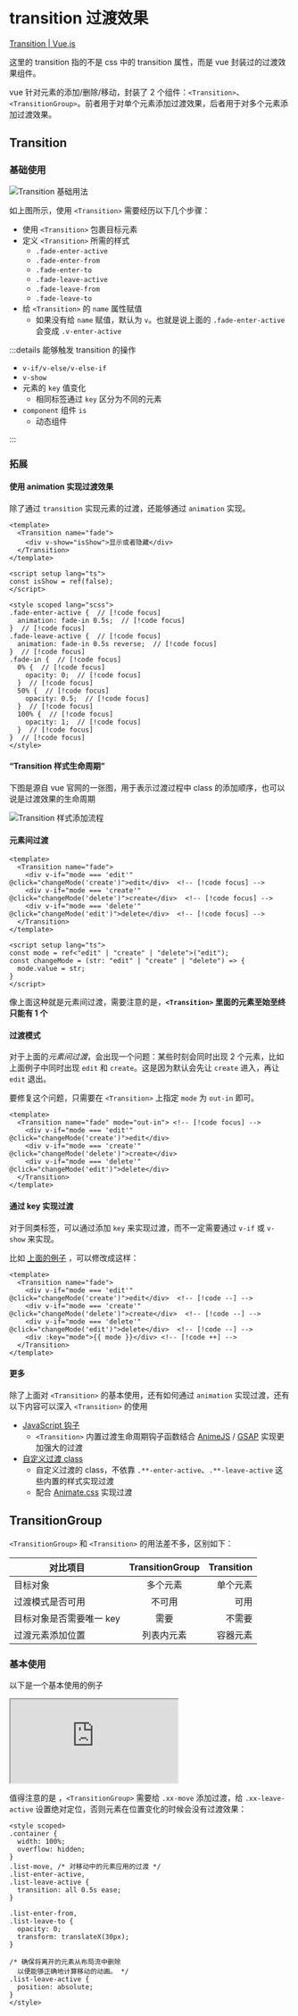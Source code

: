 # transition 过渡效果

[Transition | Vue.js](https://cn.vuejs.org/guide/built-ins/transition.html)

这里的 transition 指的不是 css 中的 transition 属性，而是 vue 封装过的过渡效果组件。

vue 针对元素的添加/删除/移动，封装了 2 个组件：`<Transition>`、`<TransitionGroup>`。前者用于对单个元素添加过渡效果，后者用于对多个元素添加过渡效果。

## Transition

### 基础使用

![Transition 基础用法](../../image/20250502110117.png)

如上图所示，使用 `<Transition>` 需要经历以下几个步骤：

- 使用 `<Transition>` 包裹目标元素
- 定义 `<Transition>` 所需的样式
  - `.fade-enter-active`
  - `.fade-enter-from`
  - `.fade-enter-to`
  - `.fade-leave-active`
  - `.fade-leave-from`
  - `.fade-leave-to`
- 给 `<Transition>` 的 `name` 属性赋值
  - 如果没有给 `name` 赋值，默认为 `v`。也就是说上面的 `.fade-enter-active` 会变成 `.v-enter-active`

:::details 能够触发 transition 的操作

- `v-if/v-else/v-else-if`
- `v-show`
- 元素的 `key` 值变化
  - 相同标签通过 `key` 区分为不同的元素
- `component` 组件 `is`
  - 动态组件

:::

### 拓展

#### 使用 animation 实现过渡效果

除了通过 `transition` 实现元素的过渡，还能够通过 `animation` 实现。

```vue
<template>
  <Transition name="fade">
    <div v-show="isShow">显示或者隐藏</div>
  </Transition>
</template>

<script setup lang="ts">
const isShow = ref(false);
</script>

<style scoped lang="scss">
.fade-enter-active {  // [!code focus]
  animation: fade-in 0.5s;  // [!code focus]
}  // [!code focus]
.fade-leave-active {  // [!code focus]
  animation: fade-in 0.5s reverse;  // [!code focus]
}  // [!code focus]
.fade-in {  // [!code focus]
  0% {  // [!code focus]
    opacity: 0;  // [!code focus]
  }  // [!code focus]
  50% {  // [!code focus]
    opacity: 0.5;  // [!code focus]
  }  // [!code focus]
  100% {  // [!code focus]
    opacity: 1;  // [!code focus]
  }  // [!code focus]
}  // [!code focus]
</style>
```

#### “Transition 样式生命周期”

下图是源自 vue 官网的一张图，用于表示过渡过程中 class 的添加顺序，也可以说是过渡效果的生命周期

![Transition 样式添加流程](../../image/20250502111617.png)

#### 元素间过渡

```vue
<template>
  <Transition name="fade">
    <div v-if="mode === 'edit'" @click="changeMode('create')">edit</div>  <!-- [!code focus] -->
    <div v-if="mode === 'create'" @click="changeMode('delete')">create</div>  <!-- [!code focus] -->
    <div v-if="mode === 'delete'" @click="changeMode('edit')">delete</div>  <!-- [!code focus] -->
  </Transition>
</template>

<script setup lang="ts">
const mode = ref<"edit" | "create" | "delete">("edit");
const changeMode = (str: "edit" | "create" | "delete") => {
  mode.value = str;
}
</script>
```

像上面这种就是元素间过渡，需要注意的是，**`<Transition>` 里面的元素至始至终只能有 1 个**

#### 过渡模式

对于上面的*元素间过渡*，会出现一个问题：某些时刻会同时出现 2 个元素，比如上面例子中同时出现 `edit` 和 `create`。这是因为默认会先让 `create` 进入，再让 `edit` 退出。

要修复这个问题，只需要在 `<Transition>` 上指定 `mode` 为 `out-in` 即可。

```vue
<template>
  <Transition name="fade" mode="out-in"> <!-- [!code focus] -->
    <div v-if="mode === 'edit'" @click="changeMode('create')">edit</div>
    <div v-if="mode === 'create'" @click="changeMode('delete')">create</div>
    <div v-if="mode === 'delete'" @click="changeMode('edit')">delete</div>
  </Transition>
</template>
```

#### 通过 key 实现过渡

对于同类标签，可以通过添加 `key` 来实现过渡，而不一定需要通过 `v-if` 或 `v-show` 来实现。

比如 [上面的例子](./transition#元素间过渡) ，可以修改成这样：

```vue
<template>
  <Transition name="fade">
    <div v-if="mode === 'edit'" @click="changeMode('create')">edit</div>  <!-- [!code --] -->
    <div v-if="mode === 'create'" @click="changeMode('delete')">create</div>  <!-- [!code --] -->
    <div v-if="mode === 'delete'" @click="changeMode('edit')">delete</div>  <!-- [!code --] -->
    <div :key="mode">{{ mode }}</div> <!-- [!code ++] -->
  </Transition>
</template>
```

#### 更多

除了上面对 `<Transition>` 的基本使用，还有如何通过 `animation` 实现过渡，还有以下内容可以深入 `<Transition>` 的使用

- [JavaScript 钩子](https://cn.vuejs.org/guide/built-ins/transition.html#javascript-hooks)
  - `<Transition>` 内置过渡生命周期钩子函数结合 [AnimeJS](https://animejs.com/) / [GSAP](https://gsap.com/) 实现更加强大的过渡
- [自定义过渡 class](https://cn.vuejs.org/guide/built-ins/transition.html#custom-transition-classes)
  - 自定义过渡的 class，不依靠 `.**-enter-active`、`.**-leave-active` 这些内置的样式实现过渡
  - 配合 [Animate.css](https://animate.style/) 实现过渡

## TransitionGroup

`<TransitionGroup>` 和 `<Transition>` 的用法差不多，区别如下：

| 对比项目                 | TransitionGroup | Transition |
|----------------------|:---------------:|-----------:|
| 目标对象                 |    多个元素     |   单个元素 |
| 过渡模式是否可用         |     不可用      |       可用 |
| 目标对象是否需要唯一 key |      需要       |     不需要 |
| 过渡元素添加位置         |   列表内元素    |   容器元素 |

### 基本使用

以下是一个基本使用的例子

<iframe src="https://stackblitz.com/edit/vitejs-vite-aed6gijp?ctl=1&embed=1&file=src%2FApp.vue&hideExplorer=1&view=preview"></iframe>

值得注意的是 ，`<TransitionGroup>` 需要给 `.xx-move` 添加过渡，给 `.xx-leave-active` 设置绝对定位，否则元素在位置变化的时候会没有过渡效果：

```vue {6,18-22}
<style scoped>
.container {
  width: 100%;
  overflow: hidden;
}
.list-move, /* 对移动中的元素应用的过渡 */
.list-enter-active,
.list-leave-active {
  transition: all 0.5s ease;
}

.list-enter-from,
.list-leave-to {
  opacity: 0;
  transform: translateX(30px);
}

/* 确保将离开的元素从布局流中删除
  以便能够正确地计算移动的动画。 */
.list-leave-active {
  position: absolute;
}
</style>
```
